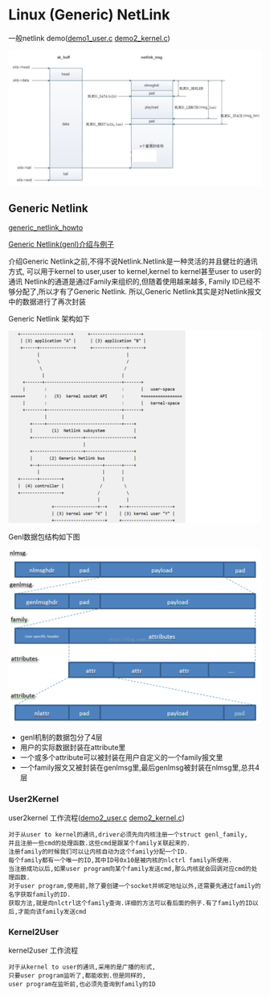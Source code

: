 # Linux (Generic) NetLink

一般netlink demo([demo1_user.c](demo1_user.c) [demo2_kernel.c](demo2_kernel.c))

![net link msg](./netlinkmsg.png)

## Generic Netlink

[generic_netlink_howto](https://wiki.linuxfoundation.org/networking/generic_netlink_howto#architectural-overview)

[Generic Netlink(genl)介绍与例子](https://blog.csdn.net/ty3219/article/details/63683698)

介绍Generic Netlink之前,不得不说Netlink.Netlink是一种灵活的并且健壮的通讯方式,
可以用于kernel to user,user to kernel,kernel to kernel甚至user to user的通讯
Netlink的通道是通过Family来组织的,但随着使用越来越多,
Family ID已经不够分配了,所以才有了Generic Netlink.
所以,Generic Netlink其实是对Netlink报文中的数据进行了再次封装

Generic Netlink 架构如下

![GenericNetlink](./genl.png)

Genl数据包结构如下图

![genl data struct](./genl_data.png)

- genl机制的数据包分了4层
- 用户的实际数据封装在attribute里
- 一个或多个attribute可以被封装在用户自定义的一个family报文里
- 一个family报文又被封装在genlmsg里,最后genlmsg被封装在nlmsg里,总共4层

### User2Kernel

user2kernel 工作流程([demo2_user.c](demo2_user.c) [demo2_kernel.c](demo2_kernel.c))

	对于从user to kernel的通讯,driver必须先向内核注册一个struct genl_family,
	并且注册一些cmd的处理函数.这些cmd是跟某个family关联起来的.
	注册family的时候我们可以让内核自动为这个family分配一个ID.
	每个family都有一个唯一的ID,其中ID号0x10是被内核的nlctrl family所使用.
	当注册成功以后,如果user program向某个family发送cmd,那么内核就会回调对应cmd的处理函数.
	对于user program,使用前,除了要创建一个socket并绑定地址以外,还需要先通过family的名字获取family的ID.
	获取方法,就是向nlctrl这个family查询.详细的方法可以看后面的例子.有了family的ID以后,才能向该family发送cmd

### Kernel2User

kernel2user 工作流程

	对于从kernel to user的通讯,采用的是广播的形式,
	只要user program监听了,都能收到.但是同样的,
	user program在监听前,也必须先查询到family的ID
